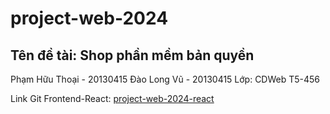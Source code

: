 # project-web-2024
## Tên đề tài:  Shop phần mềm bản quyền

Phạm Hữu Thoại - 20130415
Đào Long Vũ - 20130415
Lớp: CDWeb T5-456

Link Git Frontend-React: [project-web-2024-react](github.com/thoaihuu252/project-web-2024-react)








